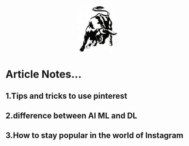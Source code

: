 
<p align="center">
    <img src="https://github.com/akhilpsin/Notes/blob/master/AI%2C%20ML%20%26%20DL/bull1.jpg"
        height="130">
</p>

# Article Notes...

## 1.Tips and tricks to use pinterest 
## 2.difference between AI ML and DL
## 3.How to stay popular in the world of Instagram

